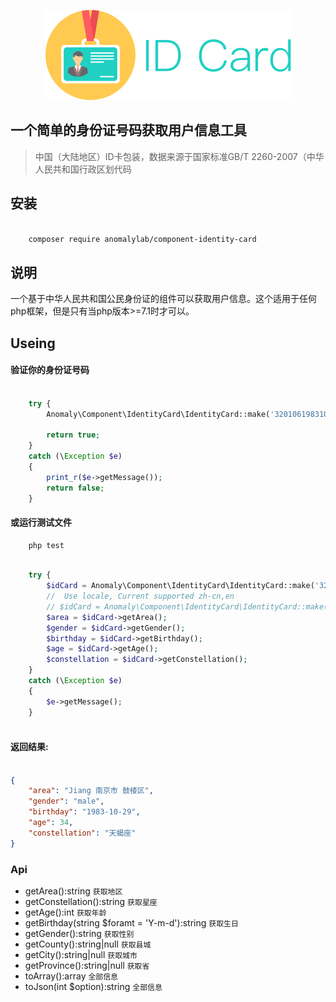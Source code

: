 
<p align="center"><img src="id-card.svg"></p>

一个简单的身份证号码获取用户信息工具
------------------------

>  中国（大陆地区）ID卡包装，数据来源于国家标准GB/T 2260-2007（中华人民共和国行政区划代码

## 安装

```bash

    composer require anomalylab/component-identity-card
```


## 说明
一个基于中华人民共和国公民身份证的组件可以获取用户信息。这个适用于任何php框架，但是只有当php版本>=7.1时才可以。

## Useing

#### 验证你的身份证号码
```php

    try {
        Anomaly\Component\IdentityCard\IdentityCard::make('32010619831029081');
        
        return true;
    }
    catch (\Exception $e)
    {
        print_r($e->getMessage());
        return false;
    }


```

#### 或运行测试文件
```bash
    php test
```


```php

    try {
        $idCard = Anomaly\Component\IdentityCard\IdentityCard::make('320106198310290811');
        //  Use locale, Current supported zh-cn,en
        // $idCard = Anomaly\Component\IdentityCard\IdentityCard::make('320106198310290811', 'zh-cn');
        $area = $idCard->getArea();
        $gender = $idCard->getGender();
        $birthday = $idCard->getBirthday();
        $age = $idCard->getAge();
        $constellation = $idCard->getConstellation();
    }
    catch (\Exception $e)
    {
        $e->getMessage();
    }
        


```


#### 返回结果:
```json

{
    "area": "Jiang 南京市 鼓楼区",
    "gender": "male",
    "birthday": "1983-10-29",
    "age": 34,
    "constellation": "天蝎座"
}
```

### Api
- getArea():string `获取地区`
- getConstellation():string `获取星座`
- getAge():int `获取年龄`
- getBirthday(string $foramt = 'Y-m-d'):string `获取生日`
- getGender():string `获取性别`
- getCounty():string|null `获取县城`
- getCity():string|null `获取城市`
- getProvince():string|null `获取省`
- toArray():array `全部信息`
- toJson(int $option):string `全部信息`
